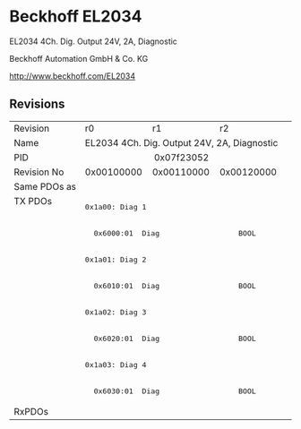 # Beckhoff EL2034

EL2034 4Ch. Dig. Output 24V, 2A, Diagnostic

Beckhoff Automation GmbH & Co. KG

http://www.beckhoff.com/EL2034

## Revisions
<table>
<tr>
<td>Revision</td>
<td>r0</td>
<td>r1</td>
<td>r2</td>
</tr>
<tr>
<td>Name</td>
<td colspan=3 align="center">EL2034 4Ch. Dig. Output 24V, 2A, Diagnostic</td>
</tr>
<tr>
<td>PID</td>
<td colspan=3 align="center">0x07f23052</td>
</tr>
<tr>
<td>Revision No</td>
<td>0x00100000</td>
<td>0x00110000</td>
<td>0x00120000</td>
</tr>
<tr>
<td>Same PDOs as</td>
<td colspan=3 align="center"></td>
</tr>
<tr>
<td rowspan=8 valign=top>TX PDOs</td>
<td colspan=3 align="left"><pre>0x1a00: Diag 1</pre></td>
<td></td>
</tr>
<tr>
<td colspan=3 align="left"><pre>  0x6000:01  Diag                  BOOL</pre></td>
</tr>
<tr>
<td colspan=3 align="left"><pre>0x1a01: Diag 2</pre></td>
</tr>
<tr>
<td colspan=3 align="left"><pre>  0x6010:01  Diag                  BOOL</pre></td>
</tr>
<tr>
<td colspan=3 align="left"><pre>0x1a02: Diag 3</pre></td>
</tr>
<tr>
<td colspan=3 align="left"><pre>  0x6020:01  Diag                  BOOL</pre></td>
</tr>
<tr>
<td colspan=3 align="left"><pre>0x1a03: Diag 4</pre></td>
</tr>
<tr>
<td colspan=3 align="left"><pre>  0x6030:01  Diag                  BOOL</pre></td>
</tr>
<tr>
<td>RxPDOs</td>
<td colspan=3 align="left"></td>
</tr>
</table>
